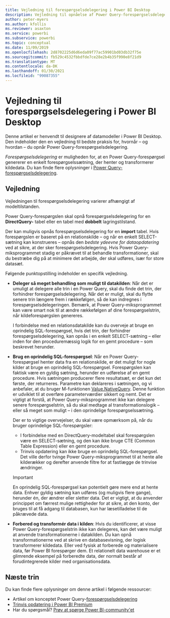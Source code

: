 ```yaml
---
title: Vejledning til forespørgselsdelegering i Power BI Desktop
description: Vejledning til opnåelse af Power Query-forespørgselsdelegering i Power BI Desktop.
author: peter-myers
ms.author: kfollis
ms.reviewer: asaxton
ms.service: powerbi
ms.subservice: powerbi
ms.topic: conceptual
ms.date: 11/09/2019
ms.openlocfilehash: 2d8702225d6d6eda09f77ac59901bd03db32f75e
ms.sourcegitcommit: fb529c4532fbbdfde7ce28e2b4b35f990e8f21d9
ms.translationtype: MT
ms.contentlocale: da-DK
ms.lasthandoff: 01/30/2021
ms.locfileid: "99087355"
---
```

# <a name="query-folding-guidance-in-power-bi-desktop"></a>Vejledning til forespørgselsdelegering i Power BI Desktop

Denne artikel er henvendt til designere af datamodeller i Power BI Desktop. Den indeholder den en vejledning til bedste praksis for, hvornår – og hvordan – du opnår Power Query-forespørgselsdelegering.

_Forespørgselsdelegering_ er muligheden for, at en Power Query-forespørgsel genererer en enkelt forespørgselssætning, der henter og transformerer kildedata. Du kan finde flere oplysninger i [Power Query-forespørgselsdelegering](/power-query/power-query-folding).

## <a name="guidance"></a>Vejledning

Vejledningen til forespørgselsdelegering varierer afhængigt af modeltilstanden.

Power Query-forespørgslen skal opnå forespørgselsdelegering for en **DirectQuery-** tabel eller en tabel med **dobbelt** lagringstilstand.

Der kan muligvis opnås forespørgselsdelegering for en **import** tabel. Hvis forespørgslen er baseret på en relationskilde – og når en enkelt SELECT-sætning kan konstrueres – opnås den _bedste ydeevne for dataopdatering_ ved at sikre, at der sker forespørgselsdelegering. Hvis Power Query-miksprogrammet stadig er påkrævet til at behandle transformationer, skal du bestræbe dig på at minimere det arbejde, der skal udføres, især for store datasæt.

Følgende punktopstilling indeholder en specifik vejledning.

- **Deleger så meget behandling som muligt til datakilden**: Når det er umuligt at delegere alle trin i en Power Query, skal du finde det trin, der forhindrer forespørgselsdelegering. Når det er muligt, skal du flytte senere trin længere frem i rækkefølgen, så de kan indregnes i forespørgselsdelegeringen. Bemærk, at Power Query-miksprogrammet kan være smart nok til at ændre rækkefølgen af dine forespørgselstrin, når kildeforespørgslen genereres.

    I forbindelse med en relationsdatakilde kan du overveje at bruge en oprindelig SQL-forespørgsel, hvis det trin, der forhindrer forespørgselsdelegering, kan opnås i en enkelt SELECT-sætning – eller inden for den proceduremæssig logik for en gemt procedure – som beskrevet herunder.

- **Brug en oprindelig SQL-forespørgsel**: Når en Power Query-forespørgsel henter data fra en relationskilde, er det muligt for nogle kilder at bruge en oprindelig SQL-forespørgsel. Forespørgslen kan faktisk være en gyldig sætning, herunder en udførelse af en gemt procedure. Hvis sætningen producerer flere resultatsæt, er det kun det første, der returneres. Parametre kan deklareres i sætningen, og vi anbefaler, at du bruger M-funktionen [Value.NativeQuery](/powerquery-m/value-nativequery). Denne funktion er udviklet til at overføre parameterværdier sikkert og nemt. Det er vigtigt at forstå, at Power Query-miksprogrammet ikke kan delegere senere forespørgselstrin, så du skal medtage al transformationslogik –eller så meget som muligt – i den oprindelige forespørgselssætning.

    Der er to vigtige overvejelser, du skal være opmærksom på, når du bruger oprindelige SQL-forespørgsler:

    - I forbindelse med en DirectQuery-modeltabel skal forespørgslen være en SELECT-sætning, og den kan ikke bruge CTE (Common Table Expression) eller en gemt procedure.
    - Trinvis opdatering kan ikke bruge en oprindelig SQL-forespørgsel. Det ville derfor tvinge Power Query-miksprogrammet til at hente alle kilderækker og derefter anvende filtre for at fastlægge de trinvise ændringer.

    > [!IMPORTANT]
    > En oprindelig SQL-forespørgsel kan potentielt gøre mere end at hente data. Enhver gyldig sætning kan udføres (og muligvis flere gange), herunder én, der ændrer eller sletter data. Det er vigtigt, at du anvender princippet om færrest mulige rettigheder for at sikre, at den konto, der bruges til at få adgang til databasen, kun har læsetilladelse til de påkrævede data.

- **Forbered og transformér data i kilden**: Hvis du identificerer, at visse Power Query-forespørgselstrin ikke kan delegeres, kan det være muligt at anvende transformationerne i datakilden. Du kan opnå transformationerne ved at skrive en databasevisning, der logisk transformerer kildedata. Eller ved fysisk at forberede og materialisere data, før Power BI forespørger dem. Et relationelt data warehouse er et glimrende eksempel på forberedte data, der normalt består af forudintegrerede kilder med organisationsdata.

## <a name="next-steps"></a>Næste trin

Du kan finde flere oplysninger om denne artikel i følgende ressourcer:

- Artikel om konceptet Power Query-[forespørgselsdelegering](/power-query/power-query-folding)
- [Trinvis opdatering i Power BI Premium](../admin/service-premium-incremental-refresh.md)
- Har du spørgsmål? [Prøv at spørge Power BI-community'et](https://community.powerbi.com/)
